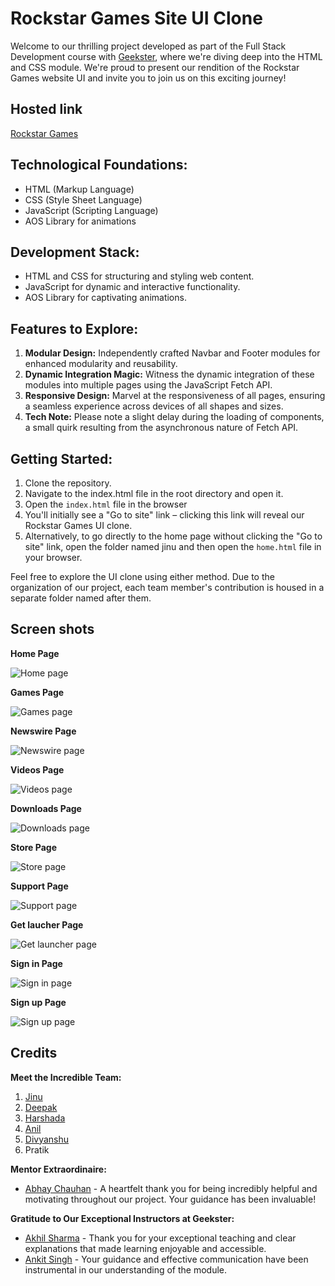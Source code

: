# Rockstar Games Site UI Clone

Welcome to our thrilling project developed as part of the Full Stack Development course with [Geekster](https://www.geekster.in/), where we're diving deep into the HTML and CSS module. We're proud to present our rendition of the Rockstar Games website UI and invite you to join us on this exciting journey!

## Hosted link

[Rockstar Games](https://jinu-vijayan.github.io/rockstar-games-site-clone/jinu/home/home.html)

## Technological Foundations:

- HTML (Markup Language)
- CSS (Style Sheet Language)
- JavaScript (Scripting Language)
- AOS Library for animations

## Development Stack:

- HTML and CSS for structuring and styling web content.
- JavaScript for dynamic and interactive functionality.
- AOS Library for captivating animations.

## Features to Explore:

1. **Modular Design:** Independently crafted Navbar and Footer modules for enhanced modularity and reusability.
2. **Dynamic Integration Magic:** Witness the dynamic integration of these modules into multiple pages using the JavaScript Fetch API.
3. **Responsive Design:** Marvel at the responsiveness of all pages, ensuring a seamless experience across devices of all shapes and sizes.
4. **Tech Note:** Please note a slight delay during the loading of components, a small quirk resulting from the asynchronous nature of Fetch API.

## Getting Started:

1. Clone the repository.
2. Navigate to the index.html file in the root directory and open it.
3. Open the `index.html` file in the browser
4. You'll initially see a "Go to site" link – clicking this link will reveal our Rockstar Games UI clone.
5. Alternatively, to go directly to the home page without clicking the "Go to site" link, open the folder named jinu and then open the `home.html` file in your browser.

Feel free to explore the UI clone using either method. Due to the organization of our project, each team member's contribution is housed in a separate folder named after them.

## Screen shots

**Home Page**

![Home page](./assets/images/home_page.png)

**Games Page**

![Games page](./assets/images/games_page.png)

**Newswire Page**

![Newswire page](./assets/images/newswire_page.png)

**Videos Page**

![Videos page](./assets/images/video_page.png)

**Downloads Page**

![Downloads page](./assets/images/downloads_page.png)

**Store Page**

![Store page](./assets/images/store_page.png)

**Support Page**

![Support page](./assets/images/support_page.png)

**Get laucher Page**

![Get launcher page](./assets/images/get_launcher_page.png)

**Sign in Page**

![Sign in page](./assets/images/sign_in_page.png)

**Sign up Page**

![Sign up page](./assets/images/sign_up_page.png)

## Credits

**Meet the Incredible Team:**

1. [Jinu](https://www.linkedin.com/in/jinu-vijayan-a3041b15a/)
2. [Deepak](https://www.linkedin.com/in/deepuroyal30?_l=en_US)
3. [Harshada](https://www.linkedin.com/in/harshada-patil-40b13a209/)
4. [Anil](https://www.linkedin.com/in/kundala-anil-kumar-92052a1ba/)
5. [Divyanshu](https://www.linkedin.com/in/divyanshu-pande-3a0434245/)
6. Pratik

**Mentor Extraordinaire:**

- [Abhay Chauhan](https://www.linkedin.com/in/abhay-chauhan-1751a420b/) - A heartfelt thank you for being incredibly helpful and motivating throughout our project. Your guidance has been invaluable!

**Gratitude to Our Exceptional Instructors at Geekster:**

- [Akhil Sharma](https://www.linkedin.com/in/akhil-sh06/) - Thank you for your exceptional teaching and clear explanations that made learning enjoyable and accessible.
- [Ankit Singh](https://www.linkedin.com/in/asingh88029/) - Your guidance and effective communication have been instrumental in our understanding of the module.
